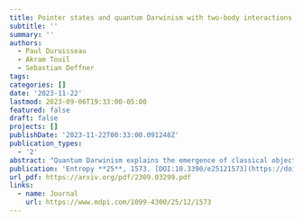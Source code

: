 ```yaml
---
title: Pointer states and quantum Darwinism with two-body interactions
subtitle: ''
summary: ''
authors:
  - Paul Duruisseau
  - Akram Touil
  - Sebastian Deffner
tags:
categories: []
date: '2023-11-22'
lastmod: 2023-09-06T19:33:00-05:00
featured: false
draft: false
projects: []
publishDate: '2023-11-22T00:33:00.091248Z'
publication_types:
  - '2'
abstract: "Quantum Darwinism explains the emergence of classical objectivity within a quantum universe. However, to date most research in quantum Darwinism has focused on specific models and their stationary properties. To further our understanding of the quantum-to-classical transition it appears desirable to identify the general criteria a Hamiltonian has to fulfill to support classical reality. To this end, we categorize all models with 2-body interactions, and we show that only those with separable interaction of system and environment can support a pointer basis. We further show that ''perfect'' quantum Darwinism can only emerge if there are no intra-environmental interactions. Our analysis is complemented by the solution of the ensuing dynamics. We find that in systems that exhibit information scrambling, the dynamical emergence of classical objectivity is in direct competition with the non-local spread of quantum correlations. Our rigorous findings are illustrated with the numerical analysis of four representative models."
publication: 'Entropy **25**, 1573. [DOI:10.3390/e25121573](https://doi.org/10.3390/e25121573)'
url_pdf: https://arxiv.org/pdf/2309.03299.pdf
links:
  - name: Journal
    url: https://www.mdpi.com/1099-4300/25/12/1573
---
```


